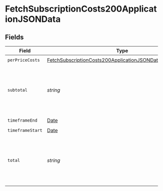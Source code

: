# FetchSubscriptionCosts200ApplicationJSONData


## Fields

| Field                                                                                                                                               | Type                                                                                                                                                | Required                                                                                                                                            | Description                                                                                                                                         |
| --------------------------------------------------------------------------------------------------------------------------------------------------- | --------------------------------------------------------------------------------------------------------------------------------------------------- | --------------------------------------------------------------------------------------------------------------------------------------------------- | --------------------------------------------------------------------------------------------------------------------------------------------------- |
| `perPriceCosts`                                                                                                                                     | [FetchSubscriptionCosts200ApplicationJSONDataPerPriceCosts](../../models/operations/fetchsubscriptioncosts200applicationjsondataperpricecosts.md)[] | :heavy_check_mark:                                                                                                                                  | N/A                                                                                                                                                 |
| `subtotal`                                                                                                                                          | *string*                                                                                                                                            | :heavy_check_mark:                                                                                                                                  | Total costs for the timeframe, excluding any minimums and discounts.                                                                                |
| `timeframeEnd`                                                                                                                                      | [Date](https://developer.mozilla.org/en-US/docs/Web/JavaScript/Reference/Global_Objects/Date)                                                       | :heavy_check_mark:                                                                                                                                  | N/A                                                                                                                                                 |
| `timeframeStart`                                                                                                                                    | [Date](https://developer.mozilla.org/en-US/docs/Web/JavaScript/Reference/Global_Objects/Date)                                                       | :heavy_check_mark:                                                                                                                                  | N/A                                                                                                                                                 |
| `total`                                                                                                                                             | *string*                                                                                                                                            | :heavy_check_mark:                                                                                                                                  | Total costs for the timeframe, including any minimums and discounts.                                                                                |